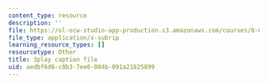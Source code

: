 ```yaml
---
content_type: resource
description: ''
file: https://ol-ocw-studio-app-production.s3.amazonaws.com/courses/8-01sc-classical-mechanics-fall-2016/aedbf6d6c8b37ee6004b091a21825899_efpiHD_2O8E.srt
file_type: application/x-subrip
learning_resource_types: []
resourcetype: Other
title: 3play caption file
uid: aedbf6d6-c8b3-7ee6-004b-091a21825899
---
```


